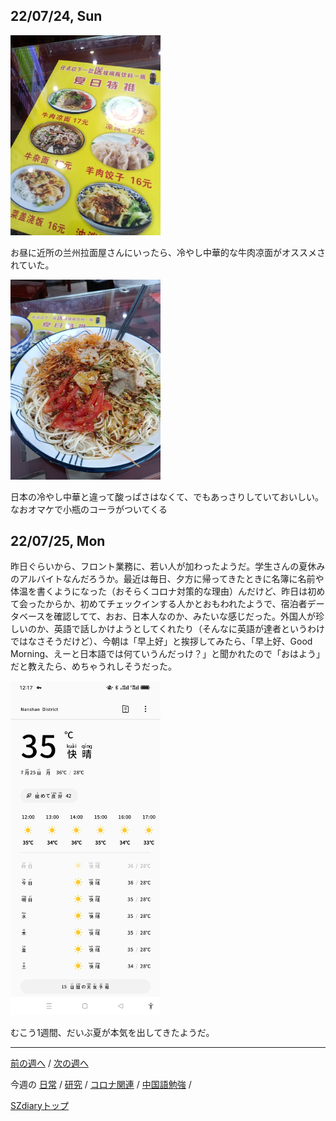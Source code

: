 ## 22/07/24, Sun

<img src="https://github.com/akita11/SZdiary/blob/main/diary/photo/2022-07-24_13.41.25.jpg" width="240px">

お昼に近所の兰州拉面屋さんにいったら、冷やし中華的な牛肉凉面がオススメされていた。

<img src="https://github.com/akita11/SZdiary/blob/main/diary/photo/2022-07-24_13.50.14.jpg" width="240px">

日本の冷やし中華と違って酸っぱさはなくて、でもあっさりしていておいしい。なおオマケで小瓶のコーラがついてくる


## 22/07/25, Mon

昨日ぐらいから、フロント業務に、若い人が加わったようだ。学生さんの夏休みのアルバイトなんだろうか。最近は毎日、夕方に帰ってきたときに名簿に名前や体温を書くようになった（おそらくコロナ対策的な理由）んだけど、昨日は初めて会ったからか、初めてチェックインする人かとおもわれたようで、宿泊者データベースを確認してて、おお、日本人なのか、みたいな感じだった。外国人が珍しいのか、英語で話しかけようとしてくれたり（そんなに英語が達者というわけではなさそうだけど）、今朝は「早上好」と挨拶してみたら、「早上好、Good Morning、えーと日本語では何ていうんだっけ？」と聞かれたので「おはよう」だと教えたら、めちゃうれしそうだった。

<img src="https://github.com/akita11/SZdiary/blob/main/diary/photo/2022-07-25_12.17.26.jpg" width="240px">

むこう1週間、だいぶ夏が本気を出してきたようだ。

***

[前の週へ](2206-5.md) /
[次の週へ](2207-3.md)

今週の
[日常](../diary/2207-4.md) /
[研究](../research/2207-4.md) /
[コロナ関連](../covid19/2207-4.md) / 
[中国語勉強](../chinese/2207-4.md) / 

[SZdiaryトップ](../../README.md)
